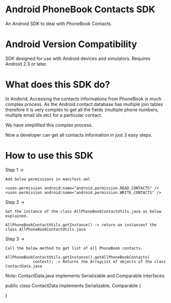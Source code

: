 <h1> Android PhoneBook Contacts SDK</h1>

An Android SDK to deal with PhoneBook Contacts.

<h1>Android Version Compatibility</h1>

SDK designed for use with Android devices and simulators. Requires Android 2.3 or later.

<h1>What does this SDK do?</h1>
In Andorid, Accessing the contacts informations from PhoneBook is much complex process. As the Android contact database has multiple join tables therefore it is very complex to get all the fields (multiple phone numbers, multiple email ids etc) for a particular contact. 

We have simplified this complex process.

Now a developer can get all contacts information in just 3 easy steps.


<h1> How to use this SDK</h1>


Step 1 -> 

    Add below permissions in manifest.xml
    
    <uses-permission android:name="android.permission.READ_CONTACTS" />
    <uses-permission android:name="android.permission.WRITE_CONTACTS" />
    
Step 2 -> 

    Get the instance of the class AllPhoneBookContactUtils.java as below explained.
    
    AllPhoneBookContactUtils.getInstance() -> return an instanceof the class AllPhoneBookContactUtils.java


Step 3 -> 

    Call the below method to get list of all PhoneBook contacts.
    
    AllPhoneBookContactUtils.getInstance().getAllPhoneBookContacts(
				context); -> Returns the ArrayList of objects of the class ContactData.java 
				


Note: ContactData.java implements Serializable and Comparable interfaces.

public class ContactData implements Serializable, Comparable<ContactData> {

}
